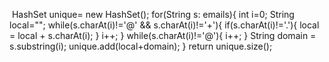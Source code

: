 ​
HashSet<String> unique= new HashSet<String>();
for(String s: emails){
int i=0;
String local="";
while(s.charAt(i)!='@' && s.charAt(i)!='+'){
if(s.charAt(i)!='.'){
local = local + s.charAt(i);
}
i++;
}
while(s.charAt(i)!='@'){
i++;
}
String domain = s.substring(i);
unique.add(local+domain);
}
return unique.size();
​